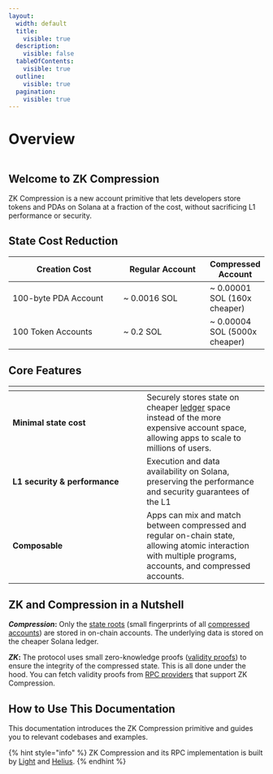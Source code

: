 ```yaml
---
layout:
  width: default
  title:
    visible: true
  description:
    visible: false
  tableOfContents:
    visible: true
  outline:
    visible: true
  pagination:
    visible: true
---
```


# Overview

<figure><img src=".gitbook/assets/Build_Anything.png" alt=""><figcaption></figcaption></figure>

## Welcome to ZK Compression

ZK Compression is a new account primitive that lets developers store tokens and PDAs on Solana at a fraction of the cost, without sacrificing L1 performance or security.

## State Cost Reduction

<table><thead><tr><th width="252">Creation Cost</th><th width="188">Regular Account</th><th>Compressed Account</th></tr></thead><tbody><tr><td>100-byte PDA Account</td><td>~ 0.0016 SOL</td><td>~ 0.00001 SOL (160x cheaper)</td></tr><tr><td>100 Token Accounts</td><td>~ 0.2 SOL</td><td>~ 0.00004 SOL (5000x cheaper)</td></tr></tbody></table>

## Core Features

<table><thead><tr><th width="248"></th><th></th></tr></thead><tbody><tr><td><strong>Minimal state cost</strong></td><td>Securely stores state on cheaper <a href="https://solana.com/docs/terminology#ledger">ledger</a> space instead of the more expensive account space, allowing apps to scale to millions of users.</td></tr><tr><td><strong>L1 security &#x26; performance</strong></td><td>Execution and data availability on Solana, preserving the performance and security guarantees of the L1</td></tr><tr><td><strong>Composable</strong></td><td>Apps can mix and match between compressed and regular on-chain state, allowing atomic interaction with multiple programs, accounts, and compressed accounts.</td></tr></tbody></table>

## ZK and Compression in a Nutshell

_**Compression**_**:**  Only the [state roots](learn/core-concepts/state-trees.md) (small fingerprints of all [compressed accounts](learn/core-concepts/compressed-account-model.md)) are stored in on-chain accounts. The underlying data is stored on the cheaper Solana ledger.

_**ZK**_**:** The protocol uses small zero-knowledge proofs ([validity proofs](learn/core-concepts/validity-proofs.md)) to ensure the integrity of the compressed state. This is all done under the hood. You can fetch validity proofs from [RPC providers](get-started/intro-to-development.md#rpc-connection) that support ZK Compression.

## How to Use This Documentation

This documentation introduces the ZK Compression primitive and guides you to relevant codebases and examples.

{% hint style="info" %}
ZK Compression and its RPC implementation is built by [Light](https://twitter.com/LightProtocol) and [Helius](https://twitter.com/heliuslabs).
{% endhint %}
